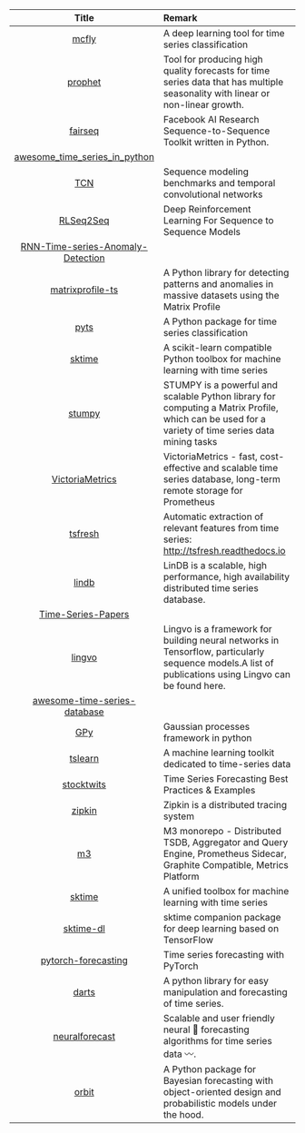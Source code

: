 | Title | Remark |
| :----: | :---- |
| [mcfly](https://github.com/NLeSC/mcfly)|A deep learning tool for time series classification|
|[prophet](https://github.com/facebook/prophet)|Tool for producing high quality forecasts for time series data that has multiple seasonality with linear or non-linear growth.|
|[fairseq](https://github.com/pytorch/fairseq)|Facebook AI Research Sequence-to-Sequence Toolkit written in Python.|
|[awesome_time_series_in_python](https://github.com/MaxBenChrist/awesome_time_series_in_python)|
|[TCN](https://github.com/locuslab/TCN)|Sequence modeling benchmarks and temporal convolutional networks|
|[RLSeq2Seq](https://github.com/yaserkl/RLSeq2Seq)|Deep Reinforcement Learning For Sequence to Sequence Models |
|[RNN-Time-series-Anomaly-Detection](https://github.com/chickenbestlover/RNN-Time-series-Anomaly-Detection)|
|[matrixprofile-ts](https://github.com/target/matrixprofile-ts)|A Python library for detecting patterns and anomalies in massive datasets using the Matrix Profile|
|[pyts](https://github.com/johannfaouzi/pyts)|A Python package for time series classification|
|[sktime](https://github.com/alan-turing-institute/sktime)|A scikit-learn compatible Python toolbox for machine learning with time series |
|[stumpy](https://github.com/TDAmeritrade/stumpy)|STUMPY is a powerful and scalable Python library for computing a Matrix Profile, which can be used for a variety of time series data mining tasks |
|[VictoriaMetrics](https://github.com/VictoriaMetrics/VictoriaMetrics)|VictoriaMetrics - fast, cost-effective and scalable time series database, long-term remote storage for Prometheus|
|[tsfresh](https://github.com/blue-yonder/tsfresh)|Automatic extraction of relevant features from time series: http://tsfresh.readthedocs.io|
|[lindb](https://github.com/lindb/lindb)|LinDB is a scalable, high performance, high availability distributed time series database.|
|[Time-Series-Papers](https://github.com/bighuang624/Time-Series-Papers)|
|[lingvo](https://github.com/tensorflow/lingvo)|Lingvo is a framework for building neural networks in Tensorflow, particularly sequence models.A list of publications using Lingvo can be found here.|
|[awesome-time-series-database](https://github.com/xephonhq/awesome-time-series-database)|
|[GPy](https://github.com/SheffieldML/GPy)|Gaussian processes framework in python|
|[tslearn](https://github.com/tslearn-team/tslearn)|A machine learning toolkit dedicated to time-series data|
|[stocktwits](https://github.com/microsoft/forecasting)|Time Series Forecasting Best Practices & Examples|
|[zipkin](https://github.com/openzipkin/zipkin)|Zipkin is a distributed tracing system|
|[m3](https://github.com/m3db/m3)|M3 monorepo - Distributed TSDB, Aggregator and Query Engine, Prometheus Sidecar, Graphite Compatible, Metrics Platform|
|[sktime](https://github.com/alan-turing-institute/sktime)|A unified toolbox for machine learning with time series|
|[sktime-dl](https://github.com/sktime/sktime-dl)|sktime companion package for deep learning based on TensorFlow|
|[pytorch-forecasting](https://github.com/jdb78/pytorch-forecasting)|Time series forecasting with PyTorch|
|[darts](https://github.com/unit8co/darts)|A python library for easy manipulation and forecasting of time series.|
|[neuralforecast](https://github.com/Nixtla/neuralforecast)|Scalable and user friendly neural 🧠 forecasting algorithms for time series data 〰️.|
|[orbit](https://github.com/uber/orbit)|A Python package for Bayesian forecasting with object-oriented design and probabilistic models under the hood.|


